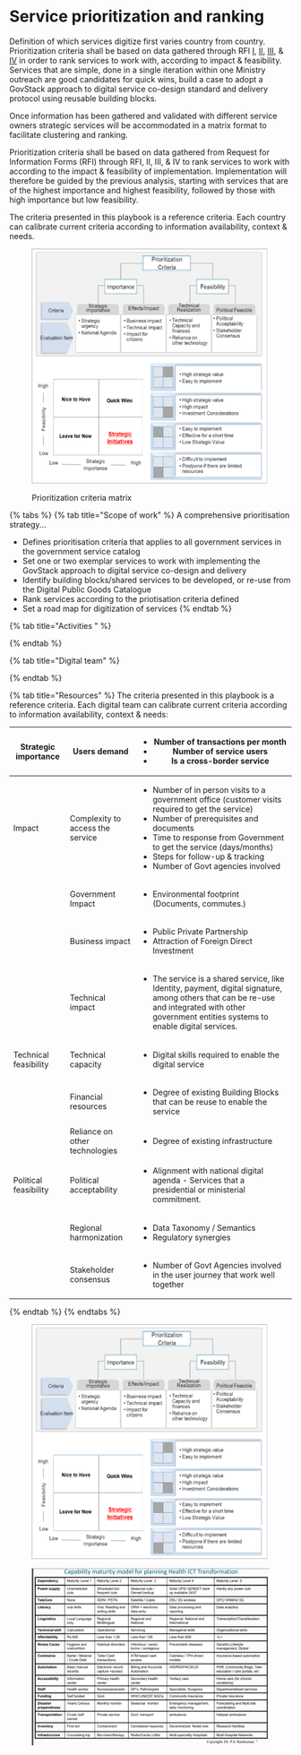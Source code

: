 # Service prioritization and ranking

Definition of which services digitize first varies country from country. Prioritization criteria shall be based on data gathered through RFI [I](../learning-and-exchange/artefacts.md#request-for-information-1-rfi-1), [II](../learning-and-exchange/artefacts.md#request-for-information-1-rfi-1), [III](../learning-and-exchange/artefacts.md#request-for-information-1-rfi-1), & [IV](../learning-and-exchange/artefacts.md#request-for-information-1-rfi-1) in order to rank services to work with, according to impact & feasibility.  Services that are simple, done in a single iteration within one Ministry outreach are good candidates for quick wins, build a case to adopt a GovStack approach to digital service co-design standard and delivery protocol using reusable building blocks.&#x20;

Once information has been gathered and validated with different service owners strategic services will be accommodated in a matrix format to facilitate clustering and ranking.&#x20;

Prioritization criteria shall be based on data gathered from Request for Information Forms (RFI) through RFI, II, III, & IV to rank services to work with according to the impact & feasibility of implementation.  Implementation will therefore be guided by the previous analysis, starting with services that are of the highest importance and highest feasibility, followed by those with high importance but low feasibility.&#x20;

The criteria presented in this playbook is a reference criteria. Each country can calibrate current criteria according to information availability, context & needs. &#x20;

<figure><img src="../../.gitbook/assets/GetImage.png" alt=""><figcaption><p>Prioritization criteria matrix</p></figcaption></figure>

{% tabs %}
{% tab title="Scope of work" %}
A comprehensive prioritisation strategy...

* Defines prioritisation criteria that applies to all government services in the government service catalog
* Set one or two exemplar services to work with implementing the GovStack approach to digital service co-design and delivery
* Identify building blocks/shared services to be developed, or re-use from the Digital Public Goods Catalogue&#x20;
* Rank services according to the priotisation criteria defined
* Set a road map for digitization of services&#x20;
{% endtab %}

{% tab title="Activities " %}

{% endtab %}

{% tab title="Digital team" %}

{% endtab %}

{% tab title="Resources" %}
The criteria presented in this playbook is a reference criteria. Each digital team can calibrate current criteria according to information availability, context & needs:&#x20;

| Strategic importance    | Users demand                       | <p></p><ul><li>Number of transactions per month </li><li>Number of service users    </li><li>Is a cross-border service  </li></ul>                                                                                                                                                                                               |
| ----------------------- | ---------------------------------- | -------------------------------------------------------------------------------------------------------------------------------------------------------------------------------------------------------------------------------------------------------------------------------------------------------------------------------- |
| Impact                  | Complexity to access the service   | <ul><li>Number of in person visits to a government office (customer visits required to get the service) </li><li>Number of prerequisites and documents</li><li>Time to response from Government to get the service (days/months)</li><li>Steps for follow-up &#x26; tracking</li><li>Number of Govt agencies involved </li></ul> |
|                         | Government Impact                  | <ul><li>Environmental footprint (Documents, commutes.) </li></ul>                                                                                                                                                                                                                                                                |
|                         | Business impact                    | <ul><li>Public Private Partnership </li><li>Attraction of Foreign Direct Investment  </li></ul>                                                                                                                                                                                                                                  |
|                         | Technical impact                   | <ul><li>The service is a shared service, like Identity, payment, digital signature, among others that can be re-use and integrated with other government entities systems to enable digital services. </li></ul>                                                                                                                 |
| Technical feasibility   | Technical capacity                 | <ul><li>Digital skills required to enable the digital service </li></ul>                                                                                                                                                                                                                                                         |
|                         | Financial resources                | <ul><li>Degree of existing Building Blocks that can be reuse to enable the service </li></ul>                                                                                                                                                                                                                                    |
|                         | Reliance on other technologies     | <ul><li>Degree of existing infrastructure </li></ul><p> </p>                                                                                                                                                                                                                                                                     |
| Political feasibility   | Political acceptability            | <ul><li>Alignment with national digital agenda - Services that a presidential or ministerial commitment.</li></ul><p> </p>                                                                                                                                                                                                       |
|                         | Regional harmonization             | <ul><li>Data Taxonomy / Semantics </li><li>Regulatory synergies  </li></ul>                                                                                                                                                                                                                                                      |
|                         | Stakeholder consensus              | <ul><li>Number of Govt Agencies involved in the user journey that work well together </li></ul>                                                                                                                                                                                                                                  |


{% endtab %}
{% endtabs %}



<figure><img src="../../.gitbook/assets/GetImage.png" alt=""><figcaption></figcaption></figure>

<figure><img src="../../.gitbook/assets/GetImage (1) (2).png" alt=""><figcaption></figcaption></figure>
